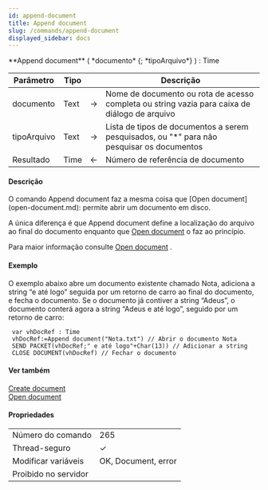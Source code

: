 ```yaml
---
id: append-document
title: Append document
slug: /commands/append-document
displayed_sidebar: docs
---
```


<!--REF #_command_.Append document.Syntax-->**Append document** ( *documento* {; *tipoArquivo*} ) : Time<!-- END REF-->
<!--REF #_command_.Append document.Params-->
| Parâmetro | Tipo |  | Descrição |
| --- | --- | --- | --- |
| documento | Text | &#8594;  | Nome de documento ou rota de acesso completa ou string vazia para caixa de diálogo de arquivo |
| tipoArquivo | Text | &#8594;  | Lista de tipos de documentos a serem pesquisados, ou "*" para não pesquisar os documentos |
| Resultado | Time | &#8592; | Número de referência de documento |

<!-- END REF-->

#### Descrição 

<!--REF #_command_.Append document.Summary-->O comando Append document faz a mesma coisa que [Open document](open-document.md): permite abrir um documento em disco.<!-- END REF-->  
  
A única diferença é que Append document define a localização do arquivo ao final do documento enquanto que [Open document](open-document.md "Open document") o faz ao princípio.  
  
Para maior informação consulte [Open document](open-document.md) .

#### Exemplo 

O exemplo abaixo abre um documento existente chamado Nota, adiciona a string “e até logo” seguida por um retorno de carro ao final do documento, e fecha o documento. Se o documento já contiver a string “Adeus”, o documento conterá agora a string “Adeus e até logo”, seguido por um retorno de carro: 

```4d
 var vhDocRef : Time
 vhDocRef:=Append document("Nota.txt") // Abrir o documento Nota
 SEND PACKET(vhDocRef;" e até logo"+Char(13)) // Adicionar a string
 CLOSE DOCUMENT(vhDocRef) // Fechar o documento
```

#### Ver também 

[Create document](create-document.md)  
[Open document](open-document.md)  

#### Propriedades
|  |  |
| --- | --- |
| Número do comando | 265 |
| Thread-seguro | &check; |
| Modificar variáveis | OK, Document, error |
| Proibido no servidor ||


